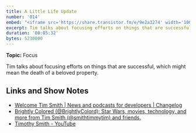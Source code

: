 ```yaml
---
title: A Little Life Update
number: '014'
embed: "<iframe src='https://share.transistor.fm/e/9e2a3274' width='100%' height='180' frameborder='0' scrolling='no' seamless='true' style='width:100%; height:180px;'></iframe>"
excerpt: Tim talks about focusing efforts on things that are successful, which might mean the death of a beloved property.
duration: '00:05:32'
bytes: 5230000
---
```


**Topic:** Focus

Tim talks about focusing efforts on things that are successful, which might mean the death of a beloved property.

## Links and Show Notes

- [Welcome Tim Smith \| News and podcasts for developers \| Changelog](https://changelog.com/posts/welcome-tim-smith)
- [Brightly Colored (@BrightlyColord): Star Wars, movies, technology, and more from Tim Smith (@smithtimmytim) and friends.](https://brightlycolored.org/)
- [Timothy Smith - YouTube](https://www.youtube.com/smithtimmytim)
